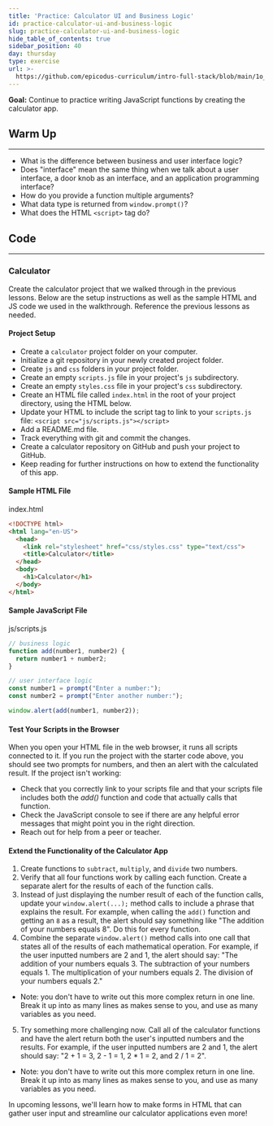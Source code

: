 ```yaml
---
title: 'Practice: Calculator UI and Business Logic'
id: practice-calculator-ui-and-business-logic
slug: practice-calculator-ui-and-business-logic
hide_table_of_contents: true
sidebar_position: 40
day: thursday
type: exercise
url: >-
  https://github.com/epicodus-curriculum/intro-full-stack/blob/main/1o_classwork_practice_calculator_ui_and_business_logic.md
---
```


**Goal:** Continue to practice writing JavaScript functions by creating the calculator app.

## Warm Up
<hr />

* What is the difference between business and user interface logic?
* Does "interface" mean the same thing when we talk about a user interface, a door knob as an interface, and an application programming interface?
* How do you provide a function multiple arguments?
* What data type is returned from `window.prompt()`?
* What does the HTML `<script>` tag do?

## Code
<hr />

### Calculator

Create the calculator project that we walked through in the previous lessons. Below are the setup instructions as well as the sample HTML and JS code we used in the walkthrough. Reference the previous lessons as needed.

#### Project Setup

* Create a `calculator` project folder on your computer.
* Initialize a git repository in your newly created project folder.
* Create `js` and `css` folders in your project folder.
* Create an empty `scripts.js` file in your project's `js` subdirectory.
* Create an empty `styles.css` file in your project's `css` subdirectory.
* Create an HTML file called `index.html` in the root of your project directory, using the HTML below.
* Update your HTML to include the script tag to link to your `scripts.js` file: `<script src="js/scripts.js"></script>`   
* Add a README.md file.
* Track everything with git and commit the changes.
* Create a calculator repository on GitHub and push your project to GitHub.
* Keep reading for further instructions on how to extend the functionality of this app.

#### Sample HTML File

<div class="filename">index.html</div>

```html
<!DOCTYPE html>
<html lang="en-US">
  <head>
    <link rel="stylesheet" href="css/styles.css" type="text/css">
    <title>Calculator</title>
  </head>
  <body>
    <h1>Calculator</h1>
  </body>
</html>
```

#### Sample JavaScript File

<div class="filename">js/scripts.js</div>

```javascript
// business logic
function add(number1, number2) {
  return number1 + number2;
}

// user interface logic 
const number1 = prompt("Enter a number:");
const number2 = prompt("Enter another number:");

window.alert(add(number1, number2));
```

#### Test Your Scripts in the Browser

When you open your HTML file in the web browser, it runs all scripts connected to it. If you run the project with the starter code above, you should see two prompts for numbers, and then an alert with the calculated result. If the project isn't working: 

* Check that you correctly link to your scripts file and that your scripts file includes both the _add()_ function and code that actually calls that function. 
* Check the JavaScript console to see if there are any helpful error messages that might point you in the right direction.
* Reach out for help from a peer or teacher.

#### Extend the Functionality of the Calculator App

1. Create functions to `subtract`, `multiply`, and `divide` two numbers. 
2. Verify that all four functions work by calling each function. Create a separate alert for the results of each of the function calls.
3. Instead of just displaying the number result of each of the function calls, update your `window.alert(...);` method calls to include a phrase that explains the result. For example, when calling the `add()` function and getting an `8` as a result, the alert should say something like "The addition of your numbers equals 8". Do this for every function.
4. Combine the separate `window.alert()` method calls into one call that states all of the results of each mathematical operation. For example, if the user inputted numbers are 2 and 1, the alert should say: "The addition of your numbers equals 3. The subtraction of your numbers equals 1. The multiplication of your numbers equals 2. The division of your numbers equals 2."
  * Note: you don't have to write out this more complex return in one line. Break it up into as many lines as makes sense to you, and use as many variables as you need.
5. Try something more challenging now. Call all of the calculator functions and have the alert return both the user's inputted numbers and the results. For example, if the user inputted numbers are 2 and 1, the alert should say: "2 + 1 = 3, 2 - 1 = 1, 2 * 1 = 2, and 2 / 1 = 2".
  * Note: you don't have to write out this more complex return in one line. Break it up into as many lines as makes sense to you, and use as many variables as you need.

In upcoming lessons, we'll learn how to make forms in HTML that can gather user input and streamline our calculator applications even more!
